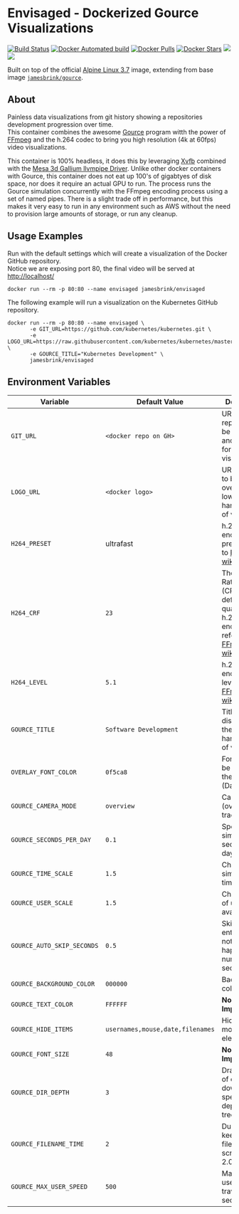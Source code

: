 # Envisaged - Dockerized Gource Visualizations

[![Build Status](https://travis-ci.org/jamesbrink/envisaged.svg?branch=master)](https://travis-ci.org/jamesbrink/envisaged) [![Docker Automated build](https://img.shields.io/docker/automated/jamesbrink/envisaged.svg)](https://hub.docker.com/r/jamesbrink/envisaged/) [![Docker Pulls](https://img.shields.io/docker/pulls/jamesbrink/envisaged.svg)](https://hub.docker.com/r/jamesbrink/envisaged/) [![Docker Stars](https://img.shields.io/docker/stars/jamesbrink/envisaged.svg)](https://hub.docker.com/r/jamesbrink/envisaged/) [![](https://images.microbadger.com/badges/image/jamesbrink/envisaged.svg)](https://microbadger.com/images/jamesbrink/envisaged "Get your own image badge on microbadger.com") [![](https://images.microbadger.com/badges/version/jamesbrink/envisaged.svg)](https://microbadger.com/images/jamesbrink/envisaged "Get your own version badge on microbadger.com")

Built on top of the official [Alpine Linux 3.7][alpine linux image] image, extending from base image [`jamesbrink/gource`][jamesbrink/gource].  

## About

Painless data visualizations from git history showing a repositories development progression over time.  
This container combines the awesome [Gource][gource] program witth the power of [FFmpeg][ffmpeg_home] and the h.264 codec to bring you high resolution (4k at 60fps) video visualizations.

This container is 100% headless, it does this by leveraging [Xvfb][xvfb] combined with the [Mesa 3d Gallium llvmpipe Driver][mesa]. Unlike other docker containers with Gource, this container does not eat up 100's of gigabtyes of disk space, nor does it require an actual GPU to run. The process runs the Gource simulation concurrently with the FFmpeg encoding process using a set of named pipes. There is a slight trade off in performance, but this makes it very easy to run in any environment such as AWS without the need to provision large amounts of storage, or run any cleanup.

## Usage Examples

Run with the default settings which will create a visualization of the Docker GitHub repository.  
Notice we are exposing port 80, the final video will be served at <http://localhost/>  

```shell
docker run --rm -p 80:80 --name envisaged jamesbrink/envisaged
```

The following example will run a visualization on the Kubernetes GitHub repository.

```shell
docker run --rm -p 80:80 --name envisaged \
       -e GIT_URL=https://github.com/kubernetes/kubernetes.git \
       -e LOGO_URL=https://raw.githubusercontent.com/kubernetes/kubernetes/master/logo/logo.png \
       -e GOURCE_TITLE="Kubernetes Development" \
       jamesbrink/envisaged
```

## Environment Variables

| Variable                   | Default Value                    | Description                                                                                                 |
| -------------------------- | -------------------------------- | ----------------------------------------------------------------------------------------------------------- |
| `GIT_URL`                  | `<docker repo on GH>`            | URL of git repository to be cloned and analyzed for visualization.                                          |
| `LOGO_URL`                 | `<docker logo>`                  | URL of logo to be overlayed in lower right hand corner of video.                                            |
| `H264_PRESET`              | ultrafast                        | h.264 encoding preset. refer to [FFmpeg's wiki][ffmpeg].                                                    |
| `H264_CRF`                 | `23`                             | The Constant Rate Factor (CRF) is the default quality for h.264 encoding. refer to [FFmpeg's wiki][ffmpeg]. |
| `H264_LEVEL`               | `5.1`                            | h.264 encoding level. Refer to [FFmpeg's wiki][ffmpeg].                                                     |
| `GOURCE_TITLE`             | `Software Development`           | Title to be displayed in the lower left hand corner of video.                                               |
| `OVERLAY_FONT_COLOR`       | `0f5ca8`                         | Font color to be used on the overlay (Date only).                                                           |
| `GOURCE_CAMERA_MODE`       | `overview`                       | Camera mode (overview, track).                                                                              |
| `GOURCE_SECONDS_PER_DAY`   | `0.1`                            | Speed of simulation in seconds per day.                                                                     |
| `GOURCE_TIME_SCALE`        | `1.5`                            | Change simulation time scale.                                                                               |
| `GOURCE_USER_SCALE`        | `1.5`                            | Change scale of user avatars.                                                                               |
| `GOURCE_AUTO_SKIP_SECONDS` | `0.5`                            | Skip to next entry if nothing happens for a number of seconds.                                              |
| `GOURCE_BACKGROUND_COLOR`  | `000000`                         | Background color in hex.                                                                                    |
| `GOURCE_TEXT_COLOR`        | `FFFFFF`                         | **Not Implemented.**                                                                                        |
| `GOURCE_HIDE_ITEMS`        | `usernames,mouse,date,filenames` | Hide one or more display elements                                                                           |
| `GOURCE_FONT_SIZE`         | `48`                             | **Not Implemented.**                                                                                        |
| `GOURCE_DIR_DEPTH`         | `3`                              | Draw names of directories down to a specific depth in the tree.                                             |
| `GOURCE_FILENAME_TIME`     | `2`                              | Duration to keep filenames on screen (>= 2.0).                                                              |
| `GOURCE_MAX_USER_SPEED`    | `500`                            | Max speed users can travel per second.                                                                      |

[alpine linux image]: https://github.com/gliderlabs/docker-alpine

[gource]: https://github.com/acaudwell/Gource

[ffmpeg_home]: https://www.ffmpeg.org/

[xvfb]: https://www.x.org/archive/X11R7.6/doc/man/man1/Xvfb.1.xhtml

[mesa]: https://www.mesa3d.org/llvmpipe.html

[ffmpeg]: https://trac.ffmpeg.org/wiki/Encode/H.264

[jamesbrink/gource]: https://github.com/jamesbrink/docker-gource
